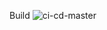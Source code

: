 Build 
![ci-cd-master](https://github.com/github/docs/actions/workflows/main.yml/badge.svg?event=push)